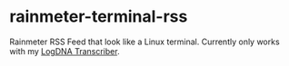 # rainmeter-terminal-rss
Rainmeter RSS Feed that look like a Linux terminal. Currently only works with my [LogDNA Transcriber](https://github.com/chand1012/logdna-xml-transcriber/).
